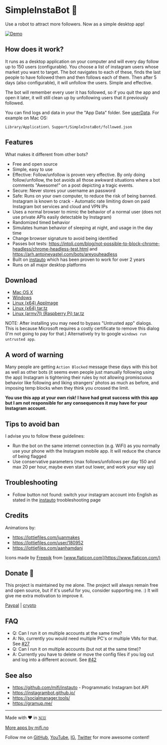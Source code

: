 # SimpleInstaBot 🤖

Use a robot to attract more followers. Now as a simple desktop app!

[![Demo](https://img.youtube.com/vi/xkjOozYU3aA/0.jpg)](https://www.youtube.com/watch?v=xkjOozYU3aA)

## How does it work?

It runs as a desktop application on your computer and will every day follow up to 150 users (configurable). You choose a list of instagram users whose market you want to target. The bot navigates to each of these, finds the last people to have followed them and then follows each of them. Then after 5 days (also configurable), it will unfollow the users. Simple and effective.

The bot will remember every user it has followed, so if you quit the app and open it later, it will still clean up by unfollowing users that it previously followed.

You can find logs and data in your the "App Data" folder. See [userData](https://www.electronjs.org/docs/api/app#appgetpathname). For example on Mac OS:
```
Library/Application\ Support/SimpleInstaBot/followed.json
```

## Features

What makes it different from other bots?

- Free and open source
- Simple, easy to use
- Effective: Follow/unfollow is proven very effective. By only doing follow/unfollow, the bot avoids all those awkward situations where a bot comments "Awesome!" on a post depicting a tragic events.
- Secure: Never stores your username an password
- Safe: Runs on your own computer, to reduce the risk of being banned. Instagram is known to crack - Automatic rate limiting
down on paid Instagram bot services and cloud and VPN IPs
- Uses a normal browser to mimic the behavior of a normal user (does not use private APIs easily detectable by Instagram)
- Randomized timed behavior
- Simulates human behavior of sleeping at night, and usage in the day time
- Change browser signature to avoid being identified
- Passes bot tests: https://intoli.com/blog/not-possible-to-block-chrome-headless/chrome-headless-test.html and https://arh.antoinevastel.com/bots/areyouheadless
- Built on [instauto](https://github.com/mifi/instauto) which has been proven to work for over 2 years
- Runs on all major desktop platforms

## Download

- [Mac OS X](https://github.com/mifi/SimpleInstaBot/releases/latest/download/SimpleInstaBot-mac.dmg)
- [Windows](https://github.com/mifi/SimpleInstaBot/releases/latest/download/SimpleInstaBot-win.exe)
- [Linux (x64) AppImage](https://github.com/mifi/SimpleInstaBot/releases/latest/download/SimpleInstaBot-linux-x86_64.AppImage)
- [Linux (x64) tar.tz](https://github.com/mifi/SimpleInstaBot/releases/latest/download/SimpleInstaBot-linux-x64.tar.bz2)
- [Linux (armv7l) (Raspberry Pi) tar.tz](https://github.com/mifi/SimpleInstaBot/releases/latest/download/SimpleInstaBot-linux-armv7l.tar.bz2)

NOTE: After installing you may need to bypass "Untrusted app" dialogs. This is because Microsoft requires a costly certificate to remove this dialog (I'm not going to pay for that.) Alternatively try to google `windows run untrusted app`.

## A word of warning

Many people are getting `Action Blocked` message these days with this bot as well as other bots (it seems even people just manually following using the app) Instagram is tightening their rules by not allowing promiscuous behavior like following and liking strangers' photos as much as before, and imposing temp blocks when they think you crossed the limit.

**You use this app at your own risk! I have had great success with this app but I am not responsible for any consequences it may have for your Instagram account.**

## Tips to avoid ban

I advise you to follow these guidelines:

- Run the bot on the same internet connection (e.g. WiFi) as you normally use your phone with the Instagram mobile app. It will reduce the chance of being flagged
- Use conservative parameters (max follows/unfollows per day 150 and max 20 per hour, maybe even start out lower, and work your way up)

## Troubleshooting

 - Follow button not found: switch your instagram account into English as stated in the [instauto](https://www.npmjs.com/package/instauto) troobleshooting page

## Credits

Animations by:
- https://lottiefiles.com/juanmakes
- https://lottiefiles.com/user/180952
- https://lottiefiles.com/aanhamdani

Icons made by [Freepik](https://www.flaticon.com/authors/freepik) from [www.flaticon.com](https://www.flaticon.com/)

## Donate 🙈

This project is maintained by me alone. The project will always remain free and open source, but if it's useful for you, consider supporting me. :) It will give me extra motivation to improve it.

[Paypal](https://paypal.me/mifino/usd) | [crypto](https://mifi.no/thanks)

## FAQ

- Q: Can I run it on multiple accounts at the same time?
- A: No, currently you would need multiple PC's or multiple VMs for that. See [#27](https://github.com/mifi/SimpleInstaBot/issues/27)
- Q: Can I run it on multiple accounts (but not at the same time)?
- A: Currently you have to delete or move the config files if you log out and log into a different account. See [#42](https://github.com/mifi/SimpleInstaBot/issues/42)

## See also
- https://github.com/mifi/instauto - Programmatic Instagram bot API
- https://instagrambot.github.io/
- https://socialmanager.tools/
- https://gramup.me/

---

Made with ❤️ in [🇳🇴](https://www.youtube.com/watch?v=uQIv8Vo9_Jc)

[More apps by mifi.no](https://mifi.no/)

Follow me on [GitHub](https://github.com/mifi/), [YouTube](https://www.youtube.com/channel/UC6XlvVH63g0H54HSJubURQA), [IG](https://www.instagram.com/mifi.no/), [Twitter](https://twitter.com/mifi_no) for more awesome content!
